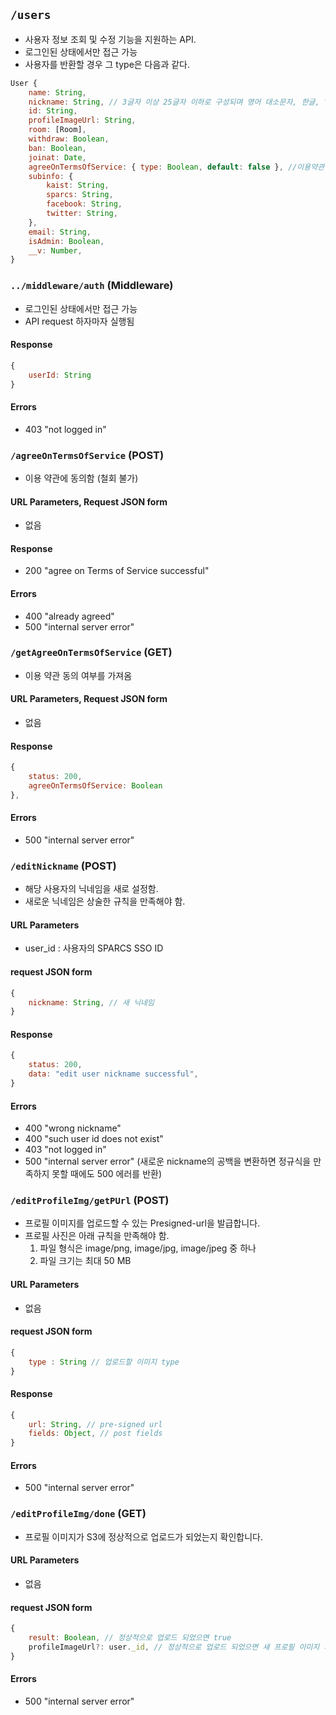 ## `/users`

- 사용자 정보 조회 및 수정 기능을 지원하는 API.
- 로그인된 상태에서만 접근 가능
- 사용자를 반환할 경우 그 type은 다음과 같다.

```javascript
User {
    name: String,
    nickname: String, // 3글자 이상 25글자 이하로 구성되며 영어 대소문자, 한글, " ", 0~9, "-", "_" 으로만 이루어져야 함.
    id: String,
    profileImageUrl: String,
    room: [Room],
    withdraw: Boolean,
    ban: Boolean,
    joinat: Date,
    agreeOnTermsOfService: { type: Boolean, default: false }, //이용약관 동의 여부
    subinfo: {
        kaist: String,
        sparcs: String,
        facebook: String,
        twitter: String,
    },
    email: String,
    isAdmin: Boolean,
    __v: Number,
}
```

### `../middleware/auth` (Middleware)

- 로그인된 상태에서만 접근 가능
- API request 하자마자 실행됨

#### Response

```javascript
{
    userId: String
}
```

#### Errors

- 403 "not logged in"

### `/agreeOnTermsOfService` **(POST)**

- 이용 약관에 동의함 (철회 불가)

#### URL Parameters, Request JSON form

- 없음

#### Response

- 200 "agree on Terms of Service successful"

#### Errors

- 400 "already agreed"
- 500 "internal server error"

### `/getAgreeOnTermsOfService` **(GET)**

- 이용 약관 동의 여부를 가져옴

#### URL Parameters, Request JSON form

- 없음

#### Response

```javascript
{
    status: 200,
    agreeOnTermsOfService: Boolean
},
```

#### Errors

- 500 "internal server error"

### `/editNickname` **(POST)**

- 해당 사용자의 닉네임을 새로 설정함.
- 새로운 닉네임은 상술한 규칙을 만족해야 함.

#### URL Parameters

- user_id : 사용자의 SPARCS SSO ID

#### request JSON form

```javascript
{
    nickname: String, // 새 닉네임
}
```

#### Response

```javascript
{
    status: 200,
    data: "edit user nickname successful",
}
```

#### Errors

- 400 "wrong nickname"
- 400 "such user id does not exist"
- 403 "not logged in"
- 500 "internal server error"
(새로운 nickname의 공백을 변환하면 정규식을 만족하지 못할 때에도 500 에러를 반환)

### `/editProfileImg/getPUrl` **(POST)**

- 프로필 이미지를 업로드할 수 있는 Presigned-url을 발급합니다.
- 프로필 사진은 아래 규칙을 만족해야 함.
  1. 파일 형식은 image/png, image/jpg, image/jpeg 중 하나
  2. 파일 크기는 최대 50 MB

#### URL Parameters

- 없음

#### request JSON form

```javascript
{
    type : String // 업로드할 이미지 type
}
```

#### Response

```javascript
{
    url: String, // pre-signed url
    fields: Object, // post fields
}
```

#### Errors

- 500 "internal server error"

### `/editProfileImg/done` **(GET)**

- 프로필 이미지가 S3에 정상적으로 업로드가 되었는지 확인합니다.

#### URL Parameters

- 없음

#### request JSON form

```javascript
{
    result: Boolean, // 정상적으로 업로드 되었으면 true
    profileImageUrl?: user._id, // 정상적으로 업로드 되었으면 새 프로필 이미지 파일명, 그렇지 않은 경우 undefined
}
```

#### Errors

- 500 "internal server error"
